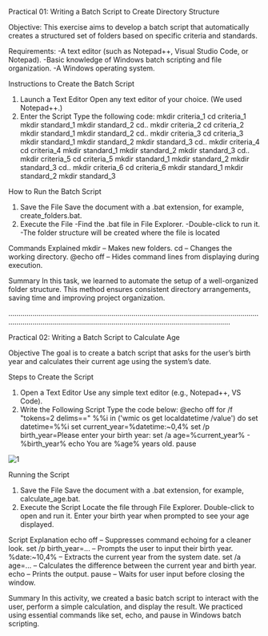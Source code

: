Practical 01: Writing a Batch Script to Create Directory Structure

Objective:
This exercise aims to develop a batch script that automatically creates a structured set of folders based on specific criteria and standards.

Requirements:
     -A text editor (such as Notepad++, Visual Studio Code, or Notepad).
     -Basic knowledge of Windows batch scripting and file organization.
     -A Windows operating system.

Instructions to Create the Batch Script
1. Launch a Text Editor
Open any text editor of your choice. (We used Notepad++.)
3. Enter the Script
    Type the following code:
     mkdir criteria_1
cd criteria_1
mkdir standard_1
mkdir standard_2
cd..
mkdir criteria_2
cd criteria_2
mkdir standard_1
mkdir standard_2
cd..
mkdir criteria_3
cd criteria_3
mkdir standard_1
mkdir standard_2
mkdir standard_3
cd..
mkdir criteria_4
cd criteria_4
mkdir standard_1
mkdir standard_2
mkdir standard_3
cd..
mkdir criteria_5
cd criteria_5
mkdir standard_1
mkdir standard_2
mkdir standard_3
cd..
mkdir criteria_6
cd criteria_6
mkdir standard_1
mkdir standard_2
mkdir standard_3

How to Run the Batch Script
  1. Save the File
      Save the document with a .bat extension, for example, create_folders.bat.
  2. Execute the File
       -Find the .bat file in File Explorer.
       -Double-click to run it.
       -The folder structure will be created where the file is located

Commands Explained
      mkdir – Makes new folders.
      cd – Changes the working directory.
      @echo off – Hides command lines from displaying during execution.

Summary
     In this task, we learned to automate the setup of a well-organized folder structure. This method ensures consistent directory arrangements, saving time and improving project organization.

..........................................................................................................................................................................................................................................

Practical 02: Writing a Batch Script to Calculate Age

Objective
The goal is to create a batch script that asks for the user’s birth year and calculates their current age using the system’s date.
    
Steps to Create the Script
1. Open a Text Editor
 Use any simple text editor (e.g., Notepad++, VS Code).
2. Write the Following Script
Type the code below:
               @echo off
                  for /f "tokens=2 delims==" %%i in ('wmic os get localdatetime /value') do set datetime=%%i
                  set current_year=%datetime:~0,4%
                  set /p birth_year=Please enter your birth year:
                  set /a age=%current_year% - %birth_year%
                  echo You are %age% years old.
                  pause

                  
      
![1](https://github.com/user-attachments/assets/e19fd5c3-ad50-45fb-87cf-c4e6de241c4a)

 Running the Script
1. Save the File
            Save the document with a .bat extension, for example, calculate_age.bat.
2. Execute the Script
            Locate the file through File Explorer.
            Double-click to open and run it.
            Enter your birth year when prompted to see your age displayed.

            
Script Explanation
echo off – Suppresses command echoing for a cleaner look.
set /p birth_year=... – Prompts the user to input their birth year.
%date:~10,4% – Extracts the current year from the system date.
set /a age=... – Calculates the difference between the current year and birth year.
echo – Prints the output.
pause – Waits for user input before closing the window.

Summary
In this activity, we created a basic batch script to interact with the user, perform a simple calculation, and display the result. We practiced using essential commands like set, echo, and pause in Windows batch scripting.

